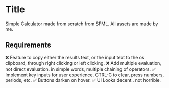 # Title
Simple Calculator made from scratch from SFML.
All assets are made by me.

## Requirements
❌ Feature to copy either the results text, or the input text to the os clipboard, through right clicking or left clicking.
❌ Add multiple evaluation, not direct evaluation. in simple words, multiple chaining of operators.
✅ Implement key inputs for user experience. CTRL-C to clear, press numbers, periods, etc.
✅ Buttons darken on hover.
✅ UI Looks decent.. not horrible.
